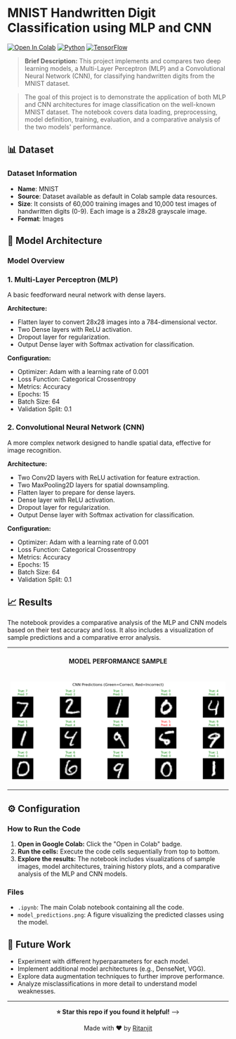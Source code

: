 # MNIST Handwritten Digit Classification using MLP and CNN

[![Open In Colab](https://colab.research.google.com/assets/colab-badge.svg)](https://colab.research.google.com/drive/1Cyb6FjNJaAT61Jsqgp5ito4iGg0-75Yv?usp=sharing)
[![Python](https://img.shields.io/badge/Python_3.9_+-3776AB?logo=python&logoColor=FF6F00)](https://www.python.org/downloads/)
[![TensorFlow](https://img.shields.io/badge/TensorFlow-2.0+-FF6F00?logo=tensorflow)](https://tensorflow.org)

<!--
[![PyTorch](https://img.shields.io/badge/PyTorch-2.0+-EE4C2C?logo=pytorch)](https://pytorch.org)
-->


> **Brief Description:** This project implements and compares two deep learning models, a Multi-Layer Perceptron (MLP) and a Convolutional Neural Network (CNN), for classifying handwritten digits from the MNIST dataset. 

> The goal of this project is to demonstrate the application of both MLP and CNN architectures for image classification on the well-known MNIST dataset. The notebook covers data loading, preprocessing, model definition, training, evaluation, and a comparative analysis of the two models' performance.


## 📊 Dataset

### Dataset Information

- **Name**: MNIST
- **Source**: Dataset available as default in Colab sample data resources.
- **Size**:  It consists of 60,000 training images and 10,000 test images of handwritten digits (0-9). Each image is a 28x28 grayscale image.
- **Format**: Images
  

## 🧠 Model Architecture

### Model Overview

### 1. Multi-Layer Perceptron (MLP)

A basic feedforward neural network with dense layers.

**Architecture:**

- Flatten layer to convert 28x28 images into a 784-dimensional vector.
- Two Dense layers with ReLU activation.
- Dropout layer for regularization.
- Output Dense layer with Softmax activation for classification.

**Configuration:**

- Optimizer: Adam with a learning rate of 0.001
- Loss Function: Categorical Crossentropy
- Metrics: Accuracy
- Epochs: 15
- Batch Size: 64
- Validation Split: 0.1

### 2. Convolutional Neural Network (CNN)

A more complex network designed to handle spatial data, effective for image recognition.

**Architecture:**

- Two Conv2D layers with ReLU activation for feature extraction.
- Two MaxPooling2D layers for spatial downsampling.
- Flatten layer to prepare for dense layers.
- Dense layer with ReLU activation.
- Dropout layer for regularization.
- Output Dense layer with Softmax activation for classification.

**Configuration:**

- Optimizer: Adam with a learning rate of 0.001
- Loss Function: Categorical Crossentropy
- Metrics: Accuracy
- Epochs: 15
- Batch Size: 64
- Validation Split: 0.1


## 📈 Results

The notebook provides a comparative analysis of the MLP and CNN models based on their test accuracy and loss. It also includes a visualization of sample predictions and a comparative error analysis.

<table>

<tr>
<td align="center">

#### MODEL PERFORMANCE SAMPLE

</td>

</tr>

<tr>
<td>

![Performance Comparison](https://raw.githubusercontent.com/ritanjit/MNIST_Digit_Classification_MLP_CNN/main/model_predictions.png) 

</td>
</tr>
</table>


## ⚙️ Configuration

### How to Run the Code

1.  **Open in Google Colab:** Click the "Open in Colab" badge.
2.  **Run the cells:** Execute the code cells sequentially from top to bottom.
3.  **Explore the results:** The notebook includes visualizations of sample images, model architectures, training history plots, and a comparative analysis of the MLP and CNN models.

### Files

*   `.ipynb`: The main Colab notebook containing all the code.
*   `model_predictions.png`: A figure visualizing the predicted classes using the model.

## 🚀 Future Work

*   Experiment with different hyperparameters for each model.
*   Implement additional model architectures (e.g., DenseNet, VGG).
*   Explore data augmentation techniques to further improve performance.
*   Analyze misclassifications in more detail to understand model weaknesses.

---

<div align="center">

**⭐ Star this repo if you found it helpful!**
-->

Made with ❤️ by [Ritanjit](https://github.com/ritanjit)

</div>

